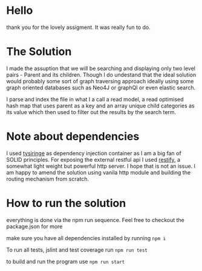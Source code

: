 # Hello

thank you for the lovely assigment. It was really fun to do. 

# The Solution

I made the assuption that we will be searching and displaying only two level pairs - Parent and its children. Though I do undestand that the ideal solution would probably some sort of graph traversing approach ideally using some graph oriented databases such as Neo4J or graphQl or even elastic search. 

I parse and index the file in what I a call a read model, a read optimised hash map that uses parent as a key and an array unique child categories as its value which then used to filter out the results by the search term.


# Note about dependencies

I used [tysiringe](https://github.com/microsoft/tsyringe) as dependency injection container as I am a big fan of SOLID principles.
For exposing the external restful api I used [restify](http://restify.com/), a somewhat light weight but powerful http server. I hope that is not an issue. I am happy to amend the solution using vanila http module and building the routing mechanism from scratch.   

# How to run the solution

everything is done via the npm run sequence. Feel free to checkout the package.json for more

make sure you have all dependencies installed by running `npm i`

To run all tests, jslint and test coverage run `npm run test`

to build and run the program use `npm run start` 
